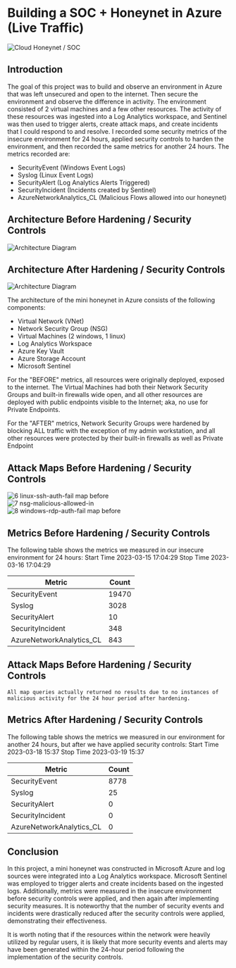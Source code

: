 # Building a SOC + Honeynet in Azure (Live Traffic)
![Cloud Honeynet / SOC](https://i.imgur.com/ZWxe03e.jpg)

## Introduction

The goal of this project was to build and observe an environment in Azure that was left unsecured and open to the internet. Then secure the environment and observe the difference in activity. The environment consisted of 2 virtual machines and a few other resources. The activity of these resources was ingested into a Log Analytics workspace, and  Sentinel was then used to trigger alerts, create attack maps, and create incidents that I could respond to and resolve.  I recorded some security metrics of the insecure environment for 24 hours, applied security controls to harden the environment, and then recorded the same metrics for another 24 hours.  The metrics recorded are: 
- SecurityEvent (Windows Event Logs)
- Syslog (Linux Event Logs)
- SecurityAlert (Log Analytics Alerts Triggered)
- SecurityIncident (Incidents created by Sentinel)
- AzureNetworkAnalytics_CL (Malicious Flows allowed into our honeynet)

## Architecture Before Hardening / Security Controls
![Architecture Diagram](https://i.imgur.com/aBDwnKb.jpg)

## Architecture After Hardening / Security Controls
![Architecture Diagram](https://i.imgur.com/YQNa9Pp.jpg)

The architecture of the mini honeynet in Azure consists of the following components:

- Virtual Network (VNet)
- Network Security Group (NSG)
- Virtual Machines (2 windows, 1 linux)
- Log Analytics Workspace
- Azure Key Vault
- Azure Storage Account
- Microsoft Sentinel

For the "BEFORE" metrics, all resources were originally deployed, exposed to the internet. The Virtual Machines had both their Network Security Groups and built-in firewalls wide open, and all other resources are deployed with public endpoints visible to the Internet; aka, no use for Private Endpoints.

For the "AFTER" metrics, Network Security Groups were hardened by blocking ALL traffic with the exception of my admin workstation, and all other resources were protected by their built-in firewalls as well as Private Endpoint

## Attack Maps Before Hardening / Security Controls
![6  linux-ssh-auth-fail map before](https://github.com/user-attachments/assets/457e5371-71b2-4b61-ae79-abcf9c24544f)<br>
![7  nsg-malicious-allowed-in](https://github.com/user-attachments/assets/6d1a69fd-bfdd-4e1d-b2a6-ad1237b18142)<br>
![8  windows-rdp-auth-fail map before](https://github.com/user-attachments/assets/fa8b5e69-d96f-4831-a597-6b8f023326cf)<br>

## Metrics Before Hardening / Security Controls

The following table shows the metrics we measured in our insecure environment for 24 hours:
Start Time 2023-03-15 17:04:29
Stop Time 2023-03-16 17:04:29

| Metric                   | Count
| ------------------------ | -----
| SecurityEvent            | 19470
| Syslog                   | 3028
| SecurityAlert            | 10
| SecurityIncident         | 348
| AzureNetworkAnalytics_CL | 843

## Attack Maps Before Hardening / Security Controls

```All map queries actually returned no results due to no instances of malicious activity for the 24 hour period after hardening.```

## Metrics After Hardening / Security Controls

The following table shows the metrics we measured in our environment for another 24 hours, but after we have applied security controls:
Start Time 2023-03-18 15:37
Stop Time	2023-03-19 15:37

| Metric                   | Count
| ------------------------ | -----
| SecurityEvent            | 8778
| Syslog                   | 25
| SecurityAlert            | 0
| SecurityIncident         | 0
| AzureNetworkAnalytics_CL | 0

## Conclusion

In this project, a mini honeynet was constructed in Microsoft Azure and log sources were integrated into a Log Analytics workspace. Microsoft Sentinel was employed to trigger alerts and create incidents based on the ingested logs. Additionally, metrics were measured in the insecure environment before security controls were applied, and then again after implementing security measures. It is noteworthy that the number of security events and incidents were drastically reduced after the security controls were applied, demonstrating their effectiveness.

It is worth noting that if the resources within the network were heavily utilized by regular users, it is likely that more security events and alerts may have been generated within the 24-hour period following the implementation of the security controls.
